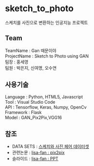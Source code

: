 # sketch_to_photo
스케치를 사진으로 변환하는 인공지능 프로젝트

## Team
TeamName : Gan 때문이야       
ProjectName : Sketch to Photo using GAN     
팀장 : 홍세영     
팀원 : 박은지, 신여명, 오수연     

## 사용기술
Language : Python, HTML5, Javascript    
Tool : Visual Studio Code      
API : Tensorflow, Keras, Numpy, OpenCv        
Framework : Flask      
Model : GAN_Pix2Pix,VGG16     

## 참조
 * DATA SETS : [스케치와 사진 페어 데이터셋](http://sketchy.eye.gatech.edu/)       
 * 관련논문 : [lisa-fan : pix2pix](https://lisa.fan/Resources/SketchGAN/sketch-image-translation.pdf)      
 * 슬라이드 : [lisa-fan : PPT](https://lisa.fan/Resources/SketchGAN/sketchganslides.pdf)        
 

 
